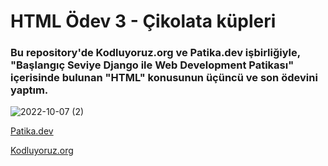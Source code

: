 # HTML Ödev 3 - Çikolata küpleri
### Bu repository'de Kodluyoruz.org ve Patika.dev işbirliğiyle, "Başlangıç Seviye Django ile Web Development Patikası" içerisinde bulunan "HTML" konusunun üçüncü ve son ödevini yaptım.




![2022-10-07 (2)](https://user-images.githubusercontent.com/93201374/194487650-b1b73587-9c53-4921-a348-e5a3dfc544dd.png)



[Patika.dev](https://app.patika.dev/)

[Kodluyoruz.org](https://app.kodluyoruz.org/)
